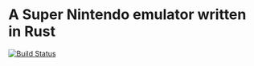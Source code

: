 # A Super Nintendo emulator written in Rust

[![Build Status](https://travis-ci.org/jonas-schievink/sneeze.svg?branch=master)](https://travis-ci.org/jonas-schievink/sneeze)
